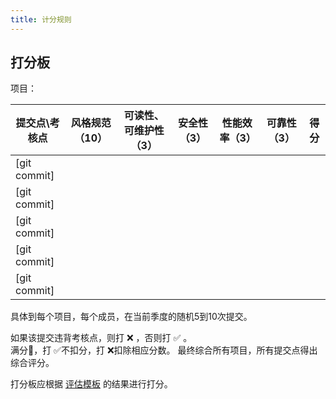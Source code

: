 ```yaml
---
title: 计分规则
---
```


## 打分板

项目：

| 提交点\考核点 |风格规范（10）|可读性、可维护性（3）|安全性（3）|性能效率（3）|可靠性（3）|得分|
|--|--|--|--|--|--|--|
|\[git commit\]|||||||
|\[git commit\]|||||||
|\[git commit\]|||||||
|\[git commit\]|||||||
|\[git commit\]|||||||

具体到每个项目，每个成员，在当前季度的随机5到10次提交。

如果该提交违背考核点，则打 ❌ ，否则打 ✅ 。<br />
满分💯，打 ✅不扣分，打 ❌扣除相应分数。
最终综合所有项目，所有提交点得出综合评分。

打分板应根据 [评估模板](/style-guide/code-review-1.html) 的结果进行打分。
